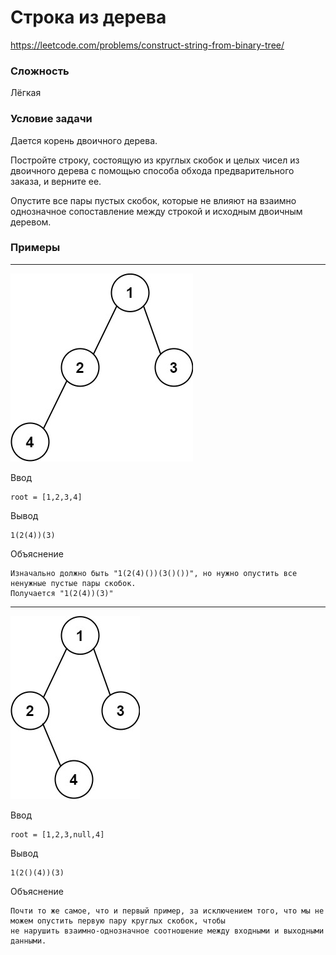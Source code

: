 # Строка из дерева

https://leetcode.com/problems/construct-string-from-binary-tree/

### Сложность

Лёгкая

### Условие задачи

Дается корень двоичного дерева. 

Постройте строку, состоящую из круглых скобок и целых чисел из двоичного дерева с помощью способа обхода 
предварительного заказа, и верните ее.

Опустите все пары пустых скобок, которые не влияют на взаимно однозначное сопоставление между строкой и 
исходным двоичным деревом.

### Примеры

---

![](readMeImages\imgTree1.jpg)

Ввод
```
root = [1,2,3,4]
```
Вывод
```
1(2(4))(3)
```
Объяснение
```
Изначально должно быть "1(2(4)())(3()())", но нужно опустить все ненужные пустые пары скобок.
Получается "1(2(4))(3)"
```

---

![](readMeImages\imgTree2.jpg)

Ввод
```
root = [1,2,3,null,4]
```
Вывод
```
1(2()(4))(3)
```
Объяснение
```
Почти то же самое, что и первый пример, за исключением того, что мы не можем опустить первую пару круглых скобок, чтобы 
не нарушить взаимно-однозначное соотношение между входными и выходными данными. 
```